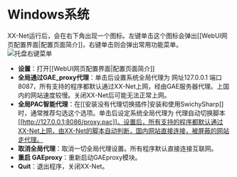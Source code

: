 # Windows系统
XX-Net运行后，会在右下角出现一个图标。左键单击这个图标会弹出[[WebUI网页配置界面|配置页面简介]]，右键单击则会弹出常用功能菜单。<br>
![托盘右键菜单](https://cloud.githubusercontent.com/assets/6830787/9698665/9ccf17a8-53f3-11e5-8c3b-2a8a886cb588.png)<br>
* **设置**：打开[[WebUI网页配置界面|配置页面简介]]<br>
* **全局通过GAE_proxy代理**：单击后设置系统全局代理为 网址127.0.0.1 端口8087，所有支持的程序都默认通过XX-Net上网，经由GAE服务器代理。上国内的网站速度较慢。关闭XX-Net后可能无法正常上网。<br>
* **全局PAC智能代理**：在[[安装没有代理切换插件|安装和使用SwichySharp]]时，通常推荐勾选这个选项。单击后设定系统全局代理为 代理自动切换脚本[[http://127.0.0.1:8086/proxy.pac]]。设置后，所有支持的程序都默认通过XX-Net上网，由XX-Net的脚本自动判断，国内网站直接连接，被屏蔽的网站走代理。<br>
* **取消全局代理**：取消一切全局代理设置。所有程序默认直接连接互联网。
* **重启 GAEproxy**：重新启动GAEproxy模块。
* **Quit**：退出程序，关闭XX-Net。